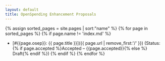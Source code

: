 ```yaml
---
layout: default
title: OpenSpending Enhancement Proposals
---
```


{% assign sorted_pages = site.pages | sort:"name" %}
{% for page in sorted_pages %}
  {% if page.name != 'index.md' %}
  * [#{{page.osep}}: {{ page.title }}]({{ page.url | remove_first:'/' }})
    (Status:
      {% if page.accepted %}Accepted &ndash; {{page.accepted}}{% else %} Draft{% endif %})
  {% endif %}
{% endfor %}

